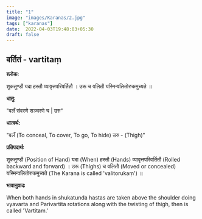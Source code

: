```yaml
---
title: "1"
image: "images/Karanas/2.jpg"
tags: ["karanas"]
date:  2022-04-03T19:48:03+05:30
draft: false
---
```


## वर्तितं - vartitaṃ

**श्लोक:**


शुकतुण्डौ यदा हस्तौ व्यावृत्तपरिवर्तितौ । उरू च वलितौ यस्मिन्वलितोरुकमुच्यते ॥

**धातुः**


"वलँ संवरणे सञ्चरणे च |
उरु"

**धात्वर्थ:**


"वलँ (To conceal, To cover, To go, To hide)
उरु - (Thigh)"

**प्रतिपदार्थः**


शुकतुण्डौ (Position of Hand) यदा (When) हस्तौ (Hands) व्यावृत्तपरिवर्तितौ (Rolled backward and forward)  । उरू (Thighs) च वलितौ (Moved or concealed) यस्मिन्वलितोरुकमुच्यते (The Karana is called 'valitorukaṃ') ॥

**भावानुवादः**


When both hands in shukatunda hastas are taken above the shoulder doing vyavarta and Parivartita rotations along with the twisting of thigh, then is called 'Vartitam.'

